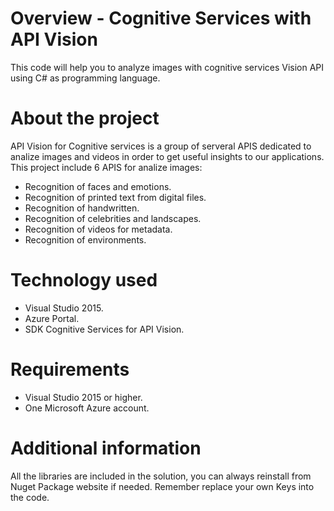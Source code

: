 # Overview - Cognitive Services with API Vision
This code will help you to analyze images with cognitive services Vision API using C# as programming language.

# About the project
API Vision for Cognitive services is a group of serveral APIS dedicated to analize images and videos in order to get useful insights to our applications. 
This project include 6 APIS for analize images:

- Recognition of faces and emotions.
- Recognition of printed text from digital files.
- Recognition of handwritten.
- Recognition of celebrities and landscapes.
- Recognition of videos for metadata.
- Recognition of environments.

# Technology used

* Visual Studio 2015.
* Azure Portal.
* SDK Cognitive Services for API Vision.

# Requirements

* Visual Studio 2015 or higher.
* One Microsoft Azure account.

# Additional information

All the libraries are included in the solution, you can always reinstall from Nuget Package website if needed. Remember replace your own Keys into the code.

